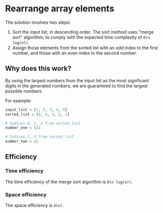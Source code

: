 # Rearrange array elements #
The solution involves two steps:

1. Sort the input list, in descending order. The sort method uses "merge sort" algorithm, to comply with the expected time complexity of `O(n log(n))`.
2. Assign those elements from the sorted list with an odd index to the first number, and those with an even index to the second number.

## Why does this work? ##
By using the largest numbers from the input list as the most significant digits in the generated numbers, we are guaranteed to find the largest possible numbers.

For example:

```python
input_list = [1, 2, 3, 4, 5]
sorted_list = [5, 4, 3, 2, 1]

# Indices 0, 2, 4 from sorted_list
number_one = 531

# Indices 1, 3 from sorted list
number_two = 42
```

## Efficiency ##

### Time efficiency ###
The time efficiency of the merge sort algorithm is `O(n log(n))`.

### Space efficiency ###
The space efficiency is `O(n)`.
